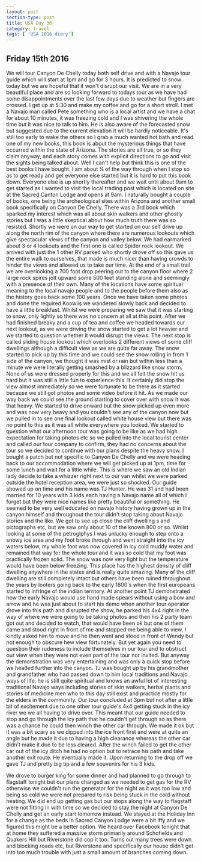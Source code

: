 ```yaml
---
layout: post
section-type: post
title: USA Day 36
category: travel
tags: [ 'USA 2016 diary']
---
```

## Friday 15th 2016  

We will tour Canyon De Chelly today both self drive and with a Navajo tour guide which will start at 1pm and go for 3 hours. It is predicted to snow today but we are hopeful that it won't disrupt our visit. We are in a very beautiful place and are so looking forward to todays tour as we have had some disappointments over the last few days due to weather but fingers are crossed. I get up at 5:30 and make my coffee and go for a short stroll. I met a Navajo man called Pete something who is a local artist and we have a chat for about 10 minutes, it was freezing cold and I was shivering the whole time but it was nice to talk to him. He is also aware of the forecasted snow but suggested due to the current elevation it will be hardly noticeable.
It's still too early to wake the others so I grab a much wanted hot bath and read one of my new books, this book is about the mysterious things that have occurred within the state of Arizona. The stories are all true, or so they claim anyway, and each story comes with explicit directions to go and visit the sights being talked about. Well I can't help but think this is one of the best books I have bought. I am about ¼ of the way through when I stop so as to get ready and get everyone else started but it is hard to put this book down.
Everyone else is up shortly thereafter and we wait until about 9am to get started as I wanted to visit the local trading post which is located on site at the Sacred Canton Lodge and opens at 9am. I naturally bought a couple of books, one being the archeological sites within Arizona and another small book specifically on Canyon De Chelly. There was a 3rd book which sparked my interest which was all about skin walkers and other ghostly stories but I was a little skeptical about how much truth there was so resisted.
Shortly we were on our way to get started on our self drive up along the north rim of the canyon where there are numerous lookouts which give spectacular views of the canyon and valley below. We had earmarked about 3 or 4 lookouts and the first one is called Spider rock lookout. We arrived with just the 1 other RV parked who shortly drove off so this gave us the entire walk to ourselves, that made is much nicer than having crowds to hinder the views and allowed us to take our time. At the end of a small trail we are overlooking a 700 foot drop peering out to the canyon floor where 2 large rock spires jolt upward some 500 feet standing alone and seemingly with a presence of their own. Many of the locations have some spiritual meaning to the local navajo people and to the people before them also as the history goes back some 100 years. Once we have taken some photos and done the required Koowiis we wandered slowly back and decided to have a little breakfast. Whilst we were preparing we saw that it was starting to snow, only lightly so there was no concern at all at this point. After we had finished breaky and a cup of tea and coffee we headed towards our next lookout, as we were driving the snow started to get a lot heavier and we started to question whether it would disrupt the views. The next stop is called sliding house lookout which overlooks 2 different views of some cliff dwellings although a difficult view as we are quite far away. The snow started to pick up by this time and we could see the snow rolling in from 1 side of the canyon, we thought it was mist or rain but within less than a minute we were literally getting smashed by a blizzard like snow storm. None of us were dressed properly for this and we all felt the snow hit us hard but it was still a little fun to experience this. It certainly did stop the view almost immediately so we were fortunate to be there as it started because we still got photos and some video before it hit. As we made our way back we could see the ground starting to cover over with snow it was that heavy. We started to drive onward but the snow picked up even more and was now very heavy and you couldn't see any of the canyon now but we pulled in to see one final lookout called white house view but there was no point to this as it was all white everywhere you looked.
We started to question what our afternoon tour was going to be like as we had high expectation for taking photos etc so we pulled into the local tourist center and called our tour company to confirm, they had no concerns about the tour so we decided to continue with our plans despite the heavy snow. I bought a patch but not specific to Canyon De Chelly and we were heading back to our accommodation where we will get picked up at 1pm, time for some lunch and wait for a little while. This is where we saw an old Indian lady decide to take a whizzer right next to our van whilst we were parked outside the hotel reception area, we were just so shocked. Our guide showed up on time and his name was TJ Hunter. He was 31 and had been married for 10 years with 3 kids each having a Navajo name all of which I forget but they were nice names like pretty beautiful or something. He seemed to be very well educated on navajo history having grown up in the canyon himself and throughout the tour didn't stop taking about Navajo stories and the like. We got to see up close the cliff dwelling s and pictographs etc, but we saw only about 10 of the known 800 or so.
Whilst looking at some of the petroglphys I was unlucky enough to step onto a snowy ice area and my foot broke through and went straight into the icy waters below, my whole foot was now covered in icy cold muddy water and remained that way for the whole tour and it was so cold that my foot was practically frozen solid. The snow was now very light but the temperature would have been below freezing.
This place has the highest density of cliff dwelling anywhere in the states and is really quite amazing. Many of the cliff dwelling are still completely intact but others have been ruined throughout the years by looters going back to the early 1800's when the first europeans started to infringe of the indian territory.
At another point TJ demonstrated how the early Navajo would use hand made spears without using a bow and arrow and he was just about to start his demo when another tour operator drove into this path and disrupted the show, he parked his 4x4 right in the way of where we were going to be taking photos and then his 2 party team got out and decided to watch, that would have been ok but one of them came and stood right in front of me and stopped me being able to view, I kindly asked him to move and he then went and stood in front of Wendy but not enough to obscure hew view fortunately. But yet again you need to question their rudeness to include themselves in our tour and to obstruct our view when they were not even part of the tour nor invited. But anyway the demonstration was very entertaining and was only a quick stop before we headed further into the canyon.
TJ was bought up by his grandmother and grandfather who had passed down to him local traditions and Navajo ways of life, he is still quite spiritual and knows an awful lot of interesting traditional Navajo ways including stories of skin walkers, herbal plants and stories of medicine men who to this day still exist and practice mostly for the elders in the community. Our tour concluded at 3pm but not after a little bit of excitement due to one other tour guide's 4x4 getting stuck in the icy river we we all having to drive over. This meant that our guide needed to stop and go through the icy path that he couldn't get through so as there was a chance he could then winch the other car through. We made it ok but it was a bit scary as we dipped into the ice front first and were at quite an angle but he made it due to having a high clearance whereas the other car didn't make it due to be less cleared. After the winch failed to get the other car out of the icy ditch he had no option but to retrace his path and take another exit route. He eventually made it. Upon returning to the drop off we gave TJ and pretty big tip and a few souvenirs for his 3 kids.

We drove to burger king for some dinner and had planned to go through to flagstaff tonight but our plans changed as we needed to get gas for the RV otherwise we couldn't run the generator for the night as it was too low and being so cold we were not prepared to risk being stuck in the cold without heating. We did end up getting gas but our stops along the way to flagstaff were not fitting in with time so we decided to stay the night at Canyon De Chelly and get an early start tomorrow instead. We stayed at the Holiday Inn for a change as the beds in Sacred Canyon Lodge were a bit iffy and we figured this might be a better option. We heard over Facebook tonight that at home they suffered a massive storm primarily around Schofields and Quakers Hill but Riverstone did cop it too. Turns out many trees were down and blocking roads etc, but Riverstone and specifically our house didn't get into too much trouble with just a small amount of branches coming down.
